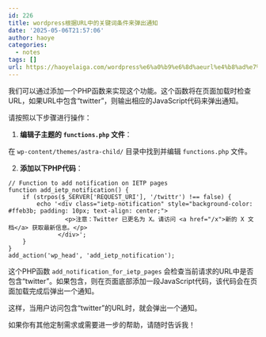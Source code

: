 ```yaml
---
id: 226
title: wordpress根据URL中的关键词条件来弹出通知
date: '2025-05-06T21:57:06'
author: haoye
categories:
  - notes
tags: []
url: https://haoyelaiga.com/wordpress%e6%a0%b9%e6%8d%aeurl%e4%b8%ad%e7%9a%84%e5%85%b3%e9%94%ae%e8%af%8d%e6%9d%a1%e4%bb%b6%e6%9d%a5%e5%bc%b9%e5%87%ba%e9%80%9a%e7%9f%a5/
---
```


我们可以通过添加一个PHP函数来实现这个功能。这个函数将在页面加载时检查URL，如果URL中包含“twitter”，则输出相应的JavaScript代码来弹出通知。

请按照以下步骤进行操作：

1. **编辑子主题的 `functions.php` 文件**：

在 `wp-content/themes/astra-child/` 目录中找到并编辑 `functions.php` 文件。

2. **添加以下PHP代码**：

```
// Function to add notification on IETP pages
function add_ietp_notification() {
    if (strpos($_SERVER['REQUEST_URI'], '/twittr') !== false) {
        echo '<div class="ietp-notification" style="background-color: #ffeb3b; padding: 10px; text-align: center;">
                <p>注意：Twitter 已更名为 X。请访问 <a href="/x">新的 X 文档</a> 获取最新信息。</p>
              </div>';
    }
}
add_action('wp_head', 'add_ietp_notification');
```

这个PHP函数 `add_notification_for_ietp_pages` 会检查当前请求的URL中是否包含“twitter”。如果包含，则在页面底部添加一段JavaScript代码，该代码会在页面加载完成后弹出一个通知。

这样，当用户访问包含“twitter”的URL时，就会弹出一个通知。

如果你有其他定制需求或需要进一步的帮助，请随时告诉我！
